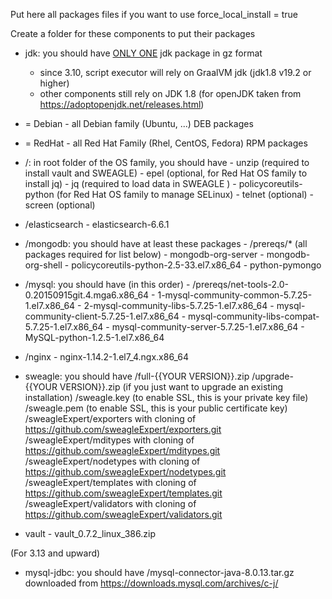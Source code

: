 Put here all packages files if you want to use force_local_install = true

Create a folder for these components to put their packages

- jdk: you should have <ins>ONLY ONE</ins> jdk package in gz format
  - since 3.10, script executor will rely on GraalVM jdk (jdk1.8 v19.2 or higher)
  - other components still rely on JDK 1.8 (for openJDK taken from https://adoptopenjdk.net/releases.html)

- <OS family> = Debian
      - all Debian family (Ubuntu, ...) DEB packages

- <OS family> = RedHat
      - all Red Hat Family (Rhel, CentOS, Fedora) RPM packages

- <OS family>/: in root folder of the OS family, you should have
      - unzip (required to install vault and SWEAGLE)
      - epel (optional, for Red Hat OS family to install jq)
      - jq (required to load data in SWEAGLE )
      - policycoreutils-python (for Red Hat OS family to manage SELinux)
      - telnet (optional)
      - screen (optional)

- <OS family>/elasticsearch
      - elasticsearch-6.6.1

- <OS family>/mongodb: you should have at least these packages
      - /prereqs/* (all packages required for list below)
      - mongodb-org-server
      - mongodb-org-shell
      - policycoreutils-python-2.5-33.el7.x86_64
      - python-pymongo

- <OS family>/mysql: you should have (in this order)
      - /prereqs/net-tools-2.0-0.20150915git.4.mga6.x86_64
      - 1-mysql-community-common-5.7.25-1.el7.x86_64
      - 2-mysql-community-libs-5.7.25-1.el7.x86_64
      - mysql-community-client-5.7.25-1.el7.x86_64
      - mysql-community-libs-compat-5.7.25-1.el7.x86_64
      - mysql-community-server-5.7.25-1.el7.x86_64
      - MySQL-python-1.2.5-1.el7.x86_64

- <OS family>/nginx
      - nginx-1.14.2-1.el7_4.ngx.x86_64

- sweagle: you should have
      /full-{{YOUR VERSION}}.zip
      /upgrade-{{YOUR VERSION}}.zip (if you just want to upgrade an existing installation)
      /sweagle.key (to enable SSL, this is your private key file)
      /sweagle.pem (to enable SSL, this is your public certificate key)
      /sweagleExpert/exporters with cloning of https://github.com/sweagleExpert/exporters.git
      /sweagleExpert/mditypes with cloning of https://github.com/sweagleExpert/mditypes.git
      /sweagleExpert/nodetypes with cloning of https://github.com/sweagleExpert/nodetypes.git
      /sweagleExpert/templates with cloning of https://github.com/sweagleExpert/templates.git
      /sweagleExpert/validators with cloning of https://github.com/sweagleExpert/validators.git

- vault
      - vault_0.7.2_linux_386.zip

(For 3.13 and upward)
- mysql-jdbc: you should have
      /mysql-connector-java-8.0.13.tar.gz downloaded from https://downloads.mysql.com/archives/c-j/
